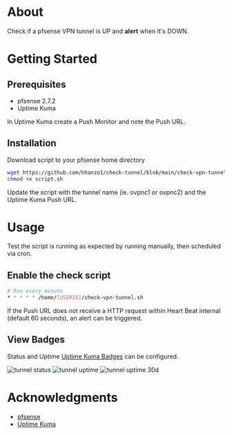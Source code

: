 # About
Check if a pfsense VPN tunnel is UP and **alert** when it's DOWN.

# Getting Started
## Prerequisites

* pfsense 2.7.2
* Uptime Kuma 

In Uptime Kuma create a Push Monitor and note the Push URL.

## Installation
Download script to your pfsense home directory
```bash
wget https://github.com/hhanzo1/check-tunnel/blob/main/check-vpn-tunnel.sh
chmod +x script.sh
```
Update the script with the tunnel name (ie. ovpnc1 or ovpnc2) and the Uptime Kuma Push URL.

# Usage
Test the script is running as expected by running manually, then scheduled via cron.

## Enable the check script
```bash
# Run every minute
* * * * * /home/[USERID]/check-vpn-tunnel.sh
```
If the Push URL does not receive a HTTP request within Heart Beat internal (default 60 seconds), an alert can be triggered.

## View Badges
Status and Uptime [Uptime Kuma Badges](https://github.com/louislam/uptime-kuma/wiki/Badge) can be configured.

![tunnel status](https://uptime.netwrk8.com/api/badge/12/status)
![tunnel uptime](https://uptime.netwrk8.com/api/badge/12/uptime)
![tunnel uptime 30d](https://uptime.netwrk8.com/api/badge/12/uptime/720?label=Uptime(30d)&labelSuffix=d)

# Acknowledgments
* [pfsense](https://www.pfsense.org/)
* [Uptime Kuma](https://github.com/louislam/uptime-kuma)
